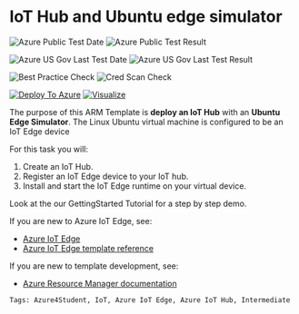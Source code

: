 # IoT Hub and Ubuntu edge simulator

![Azure Public Test Date](https://azurequickstartsservice.blob.core.windows.net/badges/201-IoT-IotHub-EdgeEmulator-vm/PublicLastTestDate.svg)
![Azure Public Test Result](https://azurequickstartsservice.blob.core.windows.net/badges/201-IoT-IotHub-EdgeEmulator-vm/PublicDeployment.svg)

![Azure US Gov Last Test Date](https://azurequickstartsservice.blob.core.windows.net/badges/201-IoT-IotHub-EdgeEmulator-vm/FairfaxLastTestDate.svg)
![Azure US Gov Last Test Result](https://azurequickstartsservice.blob.core.windows.net/badges/201-IoT-IotHub-EdgeEmulator-vm/FairfaxDeployment.svg)

![Best Practice Check](https://azurequickstartsservice.blob.core.windows.net/badges/201-IoT-IotHub-EdgeEmulator-vm/BestPracticeResult.svg)
![Cred Scan Check](https://azurequickstartsservice.blob.core.windows.net/badges/201-IoT-IotHub-EdgeEmulator-vm/CredScanResult.svg)

[![Deploy To Azure](https://raw.githubusercontent.com/fathym-it/azure-quickstart-templates/master/1-CONTRIBUTION-GUIDE/images/deploytoazure.svg?sanitize=true)](https://portal.azure.com/#create/Microsoft.Template/uri/https%3A%2F%2Fraw.githubusercontent.com%2Ffathym-it%2Fazure-quickstart-templates%2Fmaster%2F201-IoT-IotHub-EdgeEmulator-vm%2Fazuredeploy.json)
[![Visualize](https://raw.githubusercontent.com/fathym-it/azure-quickstart-templates/master/1-CONTRIBUTION-GUIDE/images/visualizebutton.svg?sanitize=true)](http://armviz.io/#/?load=https%3A%2F%2Fraw.githubusercontent.com%2Ffathym-it%2Fazure-quickstart-templates%2Fmaster%2F201-IoT-IotHub-EdgeEmulator-vm%2Fazuredeploy.json)

The purpose of this ARM Template is **deploy an IoT Hub** with an **Ubuntu Edge Simulator**.
The Linux Ubuntu virtual machine is configured to be an IoT Edge device

For this task you will:

1. Create an IoT Hub.
2. Register an IoT Edge device to your IoT hub.
3. Install and start the IoT Edge runtime on your virtual device.

Look at the our GettingStarted Tutorial for a step by step demo.

If you are new to Azure IoT Edge, see:

- [Azure IoT Edge](https://docs.microsoft.com/en-us/azure/iot-edge/about-iot-edge)
- [Azure IoT Edge template reference](https://docs.microsoft.com/en-us/azure/templates/microsoft.devices/2019-03-22/iothubs)

If you are new to template development, see:

- [Azure Resource Manager documentation](https://docs.microsoft.com/azure/azure-resource-manager/)

`Tags: Azure4Student, IoT, Azure IoT Edge, Azure IoT Hub, Intermediate`


